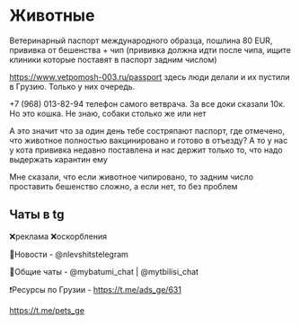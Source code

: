 # Животные 
Ветеринарный паспорт международного образца, пошлина 80 EUR, прививка от бешенства + чип (прививка должна идти после чипа, ищите клиники которые поставят в паспорт задним числом)

https://www.vetpomosh-003.ru/passport здесь люди делали и их пустили в Грузию. Только у них очередь.

+7 (968) 013-82-94 телефон самого ветврача. За все доки сказали 10к. Но это кошка. Не знаю, собаки столько же или нет

А это значит что за один день тебе состряпают паспорт, где отмечено, что животное полностью вакцинировано и готово в отъезду? А то у нас у кота прививка недавно поставлена и нас держит только то, что надо выдержать карантин ему

Мне сказали, что если животное чипировано, то задним число проставить бешенство сложно, а если нет, то без проблем

## Чаты в tg

❌реклама
❌оскорбления

📢Новости - @nlevshitstelegram

💬Общие чаты - @mybatumi_chat | @mytbilisi_chat

❗Ресурсы по Грузии - https://t.me/ads_ge/631

https://t.me/pets_ge
